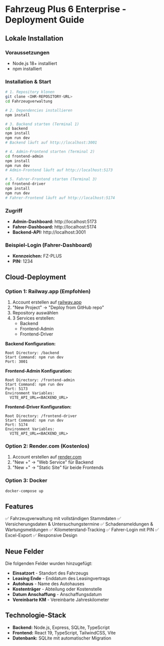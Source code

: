 # Fahrzeug Plus 6 Enterprise - Deployment Guide

## Lokale Installation

### Voraussetzungen
- Node.js 18+ installiert
- npm installiert

### Installation & Start

```bash
# 1. Repository klonen
git clone <IHR-REPOSITORY-URL>
cd Fahrzeugverwaltung

# 2. Dependencies installieren
npm install

# 3. Backend starten (Terminal 1)
cd backend
npm install
npm run dev
# Backend läuft auf http://localhost:3001

# 4. Admin-Frontend starten (Terminal 2)
cd frontend-admin
npm install
npm run dev
# Admin-Frontend läuft auf http://localhost:5173

# 5. Fahrer-Frontend starten (Terminal 3)
cd frontend-driver
npm install
npm run dev
# Fahrer-Frontend läuft auf http://localhost:5174
```

### Zugriff

- **Admin-Dashboard:** http://localhost:5173
- **Fahrer-Dashboard:** http://localhost:5174
- **Backend-API:** http://localhost:3001

### Beispiel-Login (Fahrer-Dashboard)

- **Kennzeichen:** FZ-PLUS
- **PIN:** 1234

## Cloud-Deployment

### Option 1: Railway.app (Empfohlen)

1. Account erstellen auf [railway.app](https://railway.app)
2. "New Project" → "Deploy from GitHub repo"
3. Repository auswählen
4. 3 Services erstellen:
   - Backend
   - Frontend-Admin
   - Frontend-Driver

**Backend Konfiguration:**
```
Root Directory: /backend
Start Command: npm run dev
Port: 3001
```

**Frontend-Admin Konfiguration:**
```
Root Directory: /frontend-admin
Start Command: npm run dev
Port: 5173
Environment Variables:
  VITE_API_URL=<BACKEND_URL>
```

**Frontend-Driver Konfiguration:**
```
Root Directory: /frontend-driver
Start Command: npm run dev
Port: 5174
Environment Variables:
  VITE_API_URL=<BACKEND_URL>
```

### Option 2: Render.com (Kostenlos)

1. Account erstellen auf [render.com](https://render.com)
2. "New +" → "Web Service" für Backend
3. "New +" → "Static Site" für beide Frontends

### Option 3: Docker

```bash
docker-compose up
```

## Features

✅ Fahrzeugverwaltung mit vollständigen Stammdaten
✅ Versicherungsdaten & Untersuchungstermine
✅ Schadensmeldungen & Wartungsmeldungen
✅ Kilometerstand-Tracking
✅ Fahrer-Login mit PIN
✅ Excel-Export
✅ Responsive Design

## Neue Felder

Die folgenden Felder wurden hinzugefügt:

- **Einsatzort** - Standort des Fahrzeugs
- **Leasing Ende** - Enddatum des Leasingvertrags
- **Autohaus** - Name des Autohauses
- **Kostenträger** - Abteilung oder Kostenstelle
- **Datum Anschaffung** - Anschaffungsdatum
- **Vereinbarte KM** - Vereinbarte Jahreskilometer

## Technologie-Stack

- **Backend:** Node.js, Express, SQLite, TypeScript
- **Frontend:** React 19, TypeScript, TailwindCSS, Vite
- **Datenbank:** SQLite mit automatischer Migration


